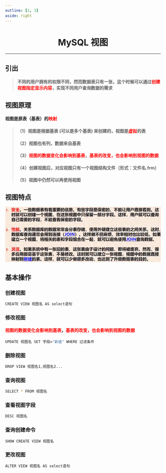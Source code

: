 ```yaml
---
outline: [2, 3]
aside: right
---
```


<h1 style="text-align: center;">MySQL 视图</h1>
 
- - -

## 引出

> #### 不同的用户拥有的权限不同，然而数据表只有一张，这个时候可以通过<span style = "color:red;font-weight:bold">创建视图指定显示内容</span>，实现不同用户查询数据的需求

## 视图原理

#### 视图是原表（基表）的<span style = "color:red;font-weight:bold">映射</span>

> #### （1）视图是根据基表 (可以是多个基表) 来创建的，视图是<span style = "color:red;font-weight:bold">虚拟</span>的表
>
> #### （2）视图也有列，数据来自基表
>
> #### （3）<span style = "color:red;font-weight:bold">视图的数据变化会影响到基表</span>，<span style = "color:red;font-weight:bold">基表的改变，也会影响到视图的数据</span>
>
> #### （4）创建视图后，对应视图只有一个视图结构文件（形式：文件名.frm）
>
> #### （5）视图中仍然可以再使用视图

## 视图特点

![alt text](视图特点.png)

## 基本操作

### 创建视图

```bash
CREATE VIEW 视图名 AS select语句
```

### 修改视图

#### <span style = "color:red;font-weight:bold">视图的数据变化会影响到基表</span>，<span style = "color:red;font-weight:bold">基表的改变，也会影响到视图的数据</span>

```bash
UPDATE 视图名 SET 字段="新值" WHERE 过滤条件
```

### 删除视图

```bash
DROP VIEW 视图名1,视图名2...
```

### 查询视图

```bash
SELECT * FROM 视图名
```

### 查看视图字段

```bash
DESC 视图名
```

### 查询创建命令

```bash
SHOW CREATE VIEW 视图名
```

### 更改视图

```bash
ALTER VIEW 视图名 AS select语句
```
